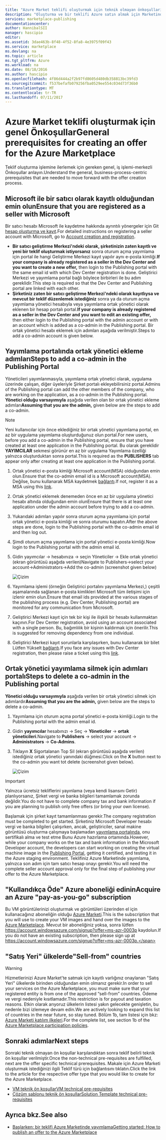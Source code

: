 ```yaml
---
title: "Azure Market teklifi oluşturmak için teknik olmayan önkoşulları | Microsoft Docs"
description: "Oluşturma ve bir teklifi Azure satın almak için Marketinde başkalarının dağıtma gereksinimlerini anlayın."
services: marketplace-publishing
documentationcenter: 
author: HannibalSII
manager: hascipio
editor: 
ms.assetid: 3dae463b-8f48-4f52-8fa8-4e3975f09f43
ms.service: marketplace
ms.devlang: na
ms.topic: article
ms.tgt_pltfrm: Azure
ms.workload: na
ms.date: 08/18/2016
ms.author: hascipio
ms.openlocfilehash: 4f86d444a2f2b97fd8605d480db358813bc39fd3
ms.sourcegitcommit: f537befafb079256fba0529ee554c034d73f36b0
ms.translationtype: MT
ms.contentlocale: tr-TR
ms.lasthandoff: 07/11/2017
---
```

# <a name="general-prerequisites-for-creating-an-offer-for-the-azure-marketplace"></a><span data-ttu-id="27068-103">Azure Market teklifi oluşturmak için genel Önkoşullar</span><span class="sxs-lookup"><span data-stu-id="27068-103">General prerequisites for creating an offer for the Azure Marketplace</span></span>
<span data-ttu-id="27068-104">Teklif oluşturma işlemine ilerlemek için gereken genel, iş işlemi-merkezli Önkoşullar anlayın.</span><span class="sxs-lookup"><span data-stu-id="27068-104">Understand the general, business-process-centric prerequisites that are needed to move forward with the offer creation process.</span></span>

## <a name="ensure-that-you-are-registered-as-a-seller-with-microsoft"></a><span data-ttu-id="27068-105">Microsoft ile bir satıcı olarak kayıtlı olduğundan emin olun</span><span class="sxs-lookup"><span data-stu-id="27068-105">Ensure that you are registered as a seller with Microsoft</span></span>
<span data-ttu-id="27068-106">Bir satıcı hesabı Microsoft ile kaydetme hakkında ayrıntılı yönergeler için Git [hesap oluşturma ve kayıt](marketplace-publishing-accounts-creation-registration.md).</span><span class="sxs-lookup"><span data-stu-id="27068-106">For detailed instructions on registering a seller account with Microsoft, go to [Account creation and registration](marketplace-publishing-accounts-creation-registration.md).</span></span>

* <span data-ttu-id="27068-107">**Bir satıcı geliştirme Merkezi'ndeki olarak, şirketinizin zaten kayıtlı ve yeni bir teklif oluşturmak istiyorsanız** sonra oturum açma yayımlama için portal ile hangi Geliştirme Merkezi kayıt yapılır aynı e-posta kimliği.</span><span class="sxs-lookup"><span data-stu-id="27068-107">**If your company is already registered as a seller in the Dev Center and you want to create a new offer,** then login to the Publishing portal with the same email id with which Dev Center registration is done.</span></span> <span data-ttu-id="27068-108">Geliştirici Merkezi ve yayımlama portal bağlı böylece birbirleri ile bu adım gereklidir.</span><span class="sxs-lookup"><span data-stu-id="27068-108">This step is required so that the Dev Center and Publishing portal are linked with each other.</span></span>
* <span data-ttu-id="27068-109">**Şirketiniz zaten bir satıcı geliştirme Merkezi'ndeki olarak kayıtlıysa ve mevcut bir teklif düzenlemek istediğiniz** sonra ya da oturum açma yayımlama yönetici hesabıyla veya yayımlama ortak yönetici olarak eklenen bir hesap portalı portal.</span><span class="sxs-lookup"><span data-stu-id="27068-109">**If your company is already registered as a seller in the Dev Center and you want to edit an existing offer,** then either login to the Publishing portal with the admin account or with an account which is added as a co-admin in the Publishing portal.</span></span> <span data-ttu-id="27068-110">Bir ortak yönetici hesabı eklemek için adımları aşağıda verilmiştir.</span><span class="sxs-lookup"><span data-stu-id="27068-110">Steps to add a co-admin account is given below.</span></span>

## <a name="steps-to-add-a-co-admin-in-the-publishing-portal"></a><span data-ttu-id="27068-111">Yayımlama portalında ortak yönetici ekleme adımları</span><span class="sxs-lookup"><span data-stu-id="27068-111">Steps to add a co-admin in the Publishing Portal</span></span>
<span data-ttu-id="27068-112">Yöneticileri yayımlanmasıyla, yayımlama ortak yönetici olarak, uygulama üzerinde çalışan, diğer üyeleriyle Şirket portalı ekleyebilirsiniz portal.</span><span class="sxs-lookup"><span data-stu-id="27068-112">Admins of the Publishing portal can add the other members of the company, who are working on the application, as a co-admin in the Publishing portal.</span></span> <span data-ttu-id="27068-113">**Yönetici olduğu varsayımıyla** aşağıda verilen olan bir ortak yönetici ekleme adımları</span><span class="sxs-lookup"><span data-stu-id="27068-113">**Assuming that you are the admin,** given below are the steps to add a co-admin.</span></span>

> [!NOTE]
> <span data-ttu-id="27068-114">Yeni kullanıcılar için önce eklediğiniz bir ortak yönetici yayımlama portal, en az bir uygulama yayımlama oluşturduğunuz olun portal.</span><span class="sxs-lookup"><span data-stu-id="27068-114">For new users, before you add a co-admin in the Publishing portal, ensure that you have created at least one application in the Publishing portal.</span></span> <span data-ttu-id="27068-115">Bu olarak gereklidir **YAYIMCILAR** sekmesi görünür en az bir uygulama Yayımlama özelliği yalnızca oluşturduktan sonra portal.</span><span class="sxs-lookup"><span data-stu-id="27068-115">This is required as the **PUBLISHERS** tab appear only after creating at least one application in the Publishing portal.</span></span>
> 
> 

1. <span data-ttu-id="27068-116">Ortak yönetici e-posta kimliği Microsoft account(MSA) olduğundan emin olun.</span><span class="sxs-lookup"><span data-stu-id="27068-116">Ensure that the co-admin email id is a Microsoft account(MSA).</span></span> <span data-ttu-id="27068-117">Değilse, bunu kullanarak MSA kaydetmek [bağlantı](https://signup.live.com/signup?uaid=0089f09ccae94043a0f07c2aaf928831&lic=1).</span><span class="sxs-lookup"><span data-stu-id="27068-117">If not, register it as a MSA using this [link](https://signup.live.com/signup?uaid=0089f09ccae94043a0f07c2aaf928831&lic=1).</span></span>
2. <span data-ttu-id="27068-118">Ortak yönetici eklemek denemeden önce en az bir uygulama yönetici hesabı altında olduğundan emin olun</span><span class="sxs-lookup"><span data-stu-id="27068-118">Ensure that there is at least one application under the admin account before trying to add a co-admin.</span></span>
3. <span data-ttu-id="27068-119">Yukarıdaki adımları yapılır sonra oturum açma yayımlama için portal ortak yönetici e-posta kimliği ve sonra oturumu kapatın.</span><span class="sxs-lookup"><span data-stu-id="27068-119">After the above steps are done, login to the Publishing portal with the co-admin email id and then log out.</span></span>
4. <span data-ttu-id="27068-120">Şimdi oturum açma yayımlama için portal yönetici e-posta kimliği.</span><span class="sxs-lookup"><span data-stu-id="27068-120">Now login to the Publishing portal with the admin email id.</span></span>
5. <span data-ttu-id="27068-121">Gidin yayımcılar -> hesabınıza -> seçin Yöneticiler -> Ekle ortak yönetici (ekran görüntüsü aşağıda verilen)</span><span class="sxs-lookup"><span data-stu-id="27068-121">Navigate to Publishers->select your account->Administrators->Add the co-admin (screenshot given below)</span></span>
   
    ![Çizim](media/marketplace-publishing-pre-requisites/imgAddAdmin_05.png)
6. <span data-ttu-id="27068-123">Yayımlama işlemi (örneğin Geliştirici portalını yayımlama Merkezi,) çeşitli aşamalarında sağlanan e-posta kimlikleri Microsoft tüm iletişimi için izlenir emin olun.</span><span class="sxs-lookup"><span data-stu-id="27068-123">Ensure that email ids provided at the various stages of the publishing process (e.g. Dev Center, Publishing portal) are monitored for any communication from Microsoft.</span></span>
7. <span data-ttu-id="27068-124">Geliştirici Merkezi kayıt için tek bir kişi ile ilişkili bir hesabı kullanmaktan kaçının.</span><span class="sxs-lookup"><span data-stu-id="27068-124">For Dev Center registration, avoid using an account associated with a single person.</span></span> <span data-ttu-id="27068-125">Bu, bağımlılık bir kişinin kaldırmak için önerilir.</span><span class="sxs-lookup"><span data-stu-id="27068-125">This is suggested for removing dependency from one individual.</span></span>
8. <span data-ttu-id="27068-126">Geliştirici Merkezi kayıt sorunlarla karşılaşırken, bunu kullanarak bir bilet Lütfen Yükselt [bağlantı](https://developer.microsoft.com/en-us/windows/support).</span><span class="sxs-lookup"><span data-stu-id="27068-126">If you face any issues with Dev Center registration, then please raise a ticket using this [link](https://developer.microsoft.com/en-us/windows/support).</span></span>

## <a name="steps-to-delete-a-co-admin-in-the-publishing-portal"></a><span data-ttu-id="27068-127">Ortak yönetici yayımlama silmek için adımları portalı</span><span class="sxs-lookup"><span data-stu-id="27068-127">Steps to delete a co-admin in the Publishing portal</span></span>
<span data-ttu-id="27068-128">**Yönetici olduğu varsayımıyla** aşağıda verilen bir ortak yönetici silmek için adımlardır</span><span class="sxs-lookup"><span data-stu-id="27068-128">**Assuming that you are the admin,** given below are the steps to delete a co-admin.</span></span>

1. <span data-ttu-id="27068-129">Yayımlama için oturum açma portal yönetici e-posta kimliği.</span><span class="sxs-lookup"><span data-stu-id="27068-129">Login to the Publishing portal with the admin email id.</span></span>
2. <span data-ttu-id="27068-130">Gidin **yayımcılar** hesabınızı -> Seç -> **Yöneticiler** -> **ortak yöneticileri**.</span><span class="sxs-lookup"><span data-stu-id="27068-130">Navigate to **Publishers** -> select your account -> **Administrators** -> **Co-Admins**.</span></span>
3. <span data-ttu-id="27068-131">Tıklayın **X** Sigortalanan Top Sil (ekran görüntüsü aşağıda verilen) istediğiniz ortak yönetici yanındaki düğmesi.</span><span class="sxs-lookup"><span data-stu-id="27068-131">Click on the **X** button next to the co-admin you want tot delete (screenshot given below).</span></span>
   
    ![Çizim](media/marketplace-publishing-pre-requisites/imgDeleteAdmin_03.png)

> [!IMPORTANT]
> <span data-ttu-id="27068-133">Yalnızca ücretsiz tekliflerini yayınlama (veya kendi lisansını Getir) planlıyorsanız, Şirket vergi ve banka bilgileri tamamlamak zorunda değildir.</span><span class="sxs-lookup"><span data-stu-id="27068-133">You do not have to complete company tax and bank information if you are planning to publish only free offers (or bring your own license).</span></span>
> 
> <span data-ttu-id="27068-134">Başlamak için şirket kayıt tamamlanması gerekir.</span><span class="sxs-lookup"><span data-stu-id="27068-134">The company registration must be completed to get started.</span></span> <span data-ttu-id="27068-135">Şirketiniz Microsoft Developer hesabı vergi ve banka bilgileri çalışırken, ancak, geliştiriciler, sanal makine görüntüsü oluşturma çalışmaya başlamadan [yayımlama portalında](https://publish.windowsazure.com), onu sertifikalı alma ve test etme Bunu Azure hazırlama ortamında.</span><span class="sxs-lookup"><span data-stu-id="27068-135">However, while your company works on the tax and bank information in the Microsoft Developer account, the developers can start working on creating the virtual machine image in the [Publishing Portal](https://publish.windowsazure.com), getting it certified, and testing it in the Azure staging environment.</span></span> <span data-ttu-id="27068-136">Teklifiniz Azure Marketinde yayımlama, yalnızca son adım için tam satıcı hesap onayı gerekir.</span><span class="sxs-lookup"><span data-stu-id="27068-136">You will need the complete seller account approval only for the final step of publishing your offer to the Azure Marketplace.</span></span>
> 
> 

## <a name="acquire-an-azure-pay-as-you-go-subscription"></a><span data-ttu-id="27068-137">"Kullandıkça Öde" Azure aboneliği edinin</span><span class="sxs-lookup"><span data-stu-id="27068-137">Acquire an Azure "pay-as-you-go" subscription</span></span>
<span data-ttu-id="27068-138">Bu VM görüntülerinizi oluşturmak ve görüntüleri üzerinden el için kullanacağınız aboneliğin olduğu [Azure Marketi](https://azure.microsoft.com/marketplace/).</span><span class="sxs-lookup"><span data-stu-id="27068-138">This is the subscription that you will use to create your VM images and hand over the images to the [Azure Marketplace](https://azure.microsoft.com/marketplace/).</span></span> <span data-ttu-id="27068-139">Mevcut bir aboneliğiniz yoksa, sonra lütfen https://account.windowsazure.com/signup?offer=ms-azr-0003p kaydolun.</span><span class="sxs-lookup"><span data-stu-id="27068-139">If you do not have an existing subscription, then please sign up at https://account.windowsazure.com/signup?offer=ms-azr-0003p.</span></span>

## <a name="sell-from-countries"></a><span data-ttu-id="27068-140">"Satış Yeri" ülkelerde</span><span class="sxs-lookup"><span data-stu-id="27068-140">"Sell-from" countries</span></span>
> [!WARNING]
> <span data-ttu-id="27068-141">Hizmetlerinizi Azure Market'te satmak için kayıtlı varlığınız onaylanan "Satış Yeri" ülkelerde birinden olduğundan emin olmanız gerekir.</span><span class="sxs-lookup"><span data-stu-id="27068-141">In order to sell your services on the Azure Marketplace, you must make sure that your registered entity is from one of the approved “sell-from” countries.</span></span> <span data-ttu-id="27068-142">Ödeme ve vergi nedeniyle kısıtlamadır.</span><span class="sxs-lookup"><span data-stu-id="27068-142">This restriction is for payout and taxation reasons.</span></span> <span data-ttu-id="27068-143">Etkin olarak arıyoruz ülkelerin listesi yakın gelecekte genişletin, bu nedenle bizi izlemeye devam edin.</span><span class="sxs-lookup"><span data-stu-id="27068-143">We are actively looking to expand this list of countries in the near future, so stay tuned.</span></span> <span data-ttu-id="27068-144">Bölüm 1b, tam listesi için bkz: [Azure Marketi katılım ilkeleri](http://go.microsoft.com/fwlink/?LinkID=526833).</span><span class="sxs-lookup"><span data-stu-id="27068-144">For the complete list, see section 1b of the [Azure Marketplace participation policies](http://go.microsoft.com/fwlink/?LinkID=526833).</span></span>
> 
> 

## <a name="next-steps"></a><span data-ttu-id="27068-145">Sonraki adımlar</span><span class="sxs-lookup"><span data-stu-id="27068-145">Next steps</span></span>
<span data-ttu-id="27068-146">Sonraki teknik olmayan ön koşullar karşılandıktan sonra teklif belirli teknik ön koşullar verilmiştir.</span><span class="sxs-lookup"><span data-stu-id="27068-146">Once the non-technical pre-requisites are fulfilled, next are the offer specific technical prerequisites.</span></span> <span data-ttu-id="27068-147">Makale için Azure Marketi oluşturmak istediğinizi ilgili Teklif türü için bağlantısını tıklatın.</span><span class="sxs-lookup"><span data-stu-id="27068-147">Click the link to the article for the respective offer type that you would like to create for the Azure Marketplace.</span></span>

* [<span data-ttu-id="27068-148">VM teknik ön koşullar</span><span class="sxs-lookup"><span data-stu-id="27068-148">VM technical pre-requisites</span></span>](marketplace-publishing-vm-image-creation-prerequisites.md)
* [<span data-ttu-id="27068-149">Çözüm şablonu teknik ön koşullar</span><span class="sxs-lookup"><span data-stu-id="27068-149">Solution Template technical pre-requisites</span></span>](marketplace-publishing-solution-template-creation-prerequisites.md)

## <a name="see-also"></a><span data-ttu-id="27068-150">Ayrıca bkz.</span><span class="sxs-lookup"><span data-stu-id="27068-150">See also</span></span>
* [<span data-ttu-id="27068-151">Başlarken: bir teklifi Azure Marketinde yayımlama</span><span class="sxs-lookup"><span data-stu-id="27068-151">Getting started: How to publish an offer to the Azure Marketplace</span></span>](marketplace-publishing-getting-started.md)

